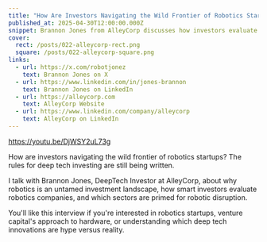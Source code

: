 ```yaml
---
title: "How Are Investors Navigating the Wild Frontier of Robotics Startups?"
published_at: 2025-04-30T12:00:00.000Z
snippet: Brannon Jones from AlleyCorp discusses how investors evaluate robotics companies in an untamed investment landscape where traditional rules don't apply.
cover:
  rect: /posts/022-alleycorp-rect.png
  square: /posts/022-alleycorp-square.png
links:
  - url: https://x.com/robotjonez
    text: Brannon Jones on X
  - url: https://www.linkedin.com/in/jones-brannon
    text: Brannon Jones on LinkedIn
  - url: https://alleycorp.com
    text: AlleyCorp Website
  - url: https://www.linkedin.com/company/alleycorp
    text: AlleyCorp on LinkedIn
---
```


https://youtu.be/DjWSY2uL73g

How are investors navigating the wild frontier of robotics startups? The rules
for deep tech investing are still being written.

I talk with Brannon Jones, DeepTech Investor at AlleyCorp, about why robotics is
an untamed investment landscape, how smart investors evaluate robotics
companies, and which sectors are primed for robotic disruption.

You'll like this interview if you're interested in robotics startups, venture
capital's approach to hardware, or understanding which deep tech innovations are
hype versus reality.
